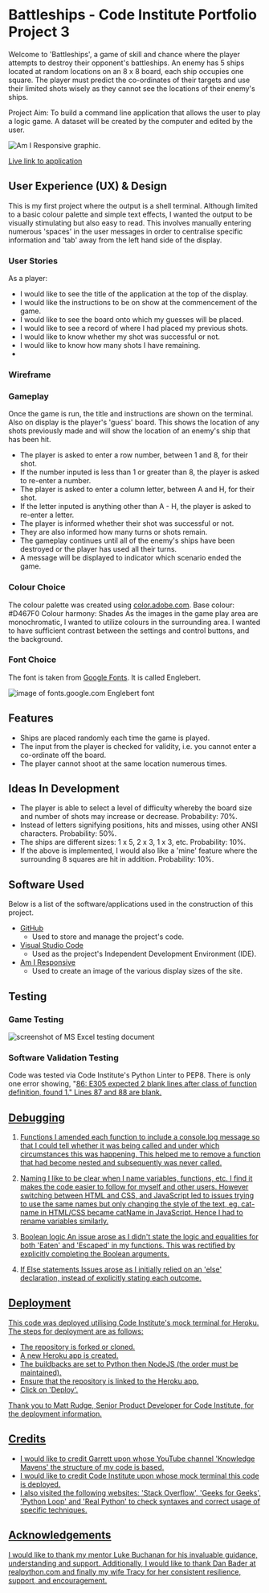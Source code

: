 # **Battleships - Code Institute Portfolio Project 3**

Welcome to 'Battleships', a game of skill and chance where the player attempts to destroy their opponent's battleships.
An enemy has 5 ships located at random locations on an 8 x 8 board, each ship occupies one square. The player must predict the co-ordinates of their targets and use their limited shots wisely as they cannot see the locations of their enemy's ships.

Project Aim: To build a command line application that allows the user to play a logic game. A dataset will be created by the computer and edited by the user.

![Am I Responsive graphic](./assets/images/).

[Live link to application](https://)

## **User Experience (UX) & Design**

This is my first project where the output is a shell terminal. Although limited to a basic colour palette and simple text effects, I wanted the output to be visually stimulating but also easy to read. This involves manually entering numerous 'spaces' in the user messages in order to centralise specific information and 'tab' away from the left hand side of the display.  

### **User Stories**

As a player:
- I would like to see the title of the application at the top of the display.
- I would like the instructions to be on show at the commencement of the game.
- I would like to see the board onto which my guesses will be placed.
- I would like to see a record of where I had placed my previous shots.
- I would like to know whether my shot was successful or not.
- I would like to know how many shots I have remaining.
- 

### **Wireframe**

### **Gameplay**

Once the game is run, the title and instructions are shown on the terminal. Also on display is the player's 'guess' board.
This shows the location of any shots previously made and will show the location of an enemy's ship that has been hit.

- The player is asked to enter a row number, between 1 and 8, for their shot.
- If the number inputed is less than 1 or greater than 8, the player is asked to re-enter a number. 
- The player is asked to enter a column letter, between A and H, for their shot.
- If the letter inputed is anything other than A - H, the player is asked to re-enter a letter.
- The player is informed whether their shot was successful or not.
- They are also informed how many turns or shots remain.
- The gameplay continues until all of the enemy's ships have been destroyed or the player has used all their turns.
- A message will be displayed to indicator which scenario ended the game.

### **Colour Choice**

The colour palette was created using [color.adobe.com](https://color.adobe.com/create/color-wheel).
Base colour: #D467F0
Colour harmony: Shades
As the images in the game play area are monochromatic, I wanted to utilize colours in the surrounding area. I wanted to have sufficient contrast between the settings and control buttons, and the background.

### **Font Choice**

The font is taken from [Google Fonts](https://fonts.google.com/). It is called Englebert.

![image of fonts.google.com Englebert font](./assets/images/englebert.png)

## **Features**

- Ships are placed randomly each time the game is played.
- The input from the player is checked for validity, i.e. you cannot enter a co-ordinate off the board.
- The player cannot shoot at the same location numerous times.

## **Ideas In Development**

- The player is able to select a level of difficulty whereby the board size and number of shots may increase or decrease. Probability: 70%.
- Instead of letters signifying positions, hits and misses, using other ANSI characters. Probability: 50%.
- The ships are different sizes: 1 x 5, 2 x 3, 1 x 3, etc. Probability: 10%.
- If the above is implemented, I would also like a 'mine' feature where the surrounding 8 squares are hit in addition. Probability: 10%.

## **Software Used**

Below is a list of the software/applications used in the construction of this project.

- [GitHub](https://github.com/)
  - Used to store and manage the project's code.
- [Visual Studio Code](https://code.visualstudio.com/)
  - Used as the project's Independent Development Environment (IDE).
- [Am I Responsive](https://ui.dev/amiresponsive)
  - Used to create an image of the various display sizes of the site.

## **Testing**

### **Game Testing**
![screenshot of MS Excel testing document](./assets/images/excel_testing_screenshot.png)


### Software Validation Testing

Code was tested via Code Institute's Python Linter to PEP8. There is only one error showing, "<u>86<u>: E305 expected 2 blank lines after class of function definition, found 1." Lines 87 and 88 are blank.



## **Debugging**

1. Functions
   I amended each function to include a console.log message so that I could tell whether it was being called and under which circumstances this was happening. This helped me to remove a function that had become nested and subsequently was never called.

2. Naming
   I like to be clear when I name variables, functions, etc. I find it makes the code easier to follow for myself and other users. However switching between HTML and CSS, and JavaScript led to issues trying to use the same names but only changing the style of the text, eg. cat-name in HTML/CSS became catName in JavaScript. Hence I had to rename variables similarly.

3. Boolean logic
   An issue arose as I didn't state the logic and equalities for both 'Eaten' and 'Escaped' in my functions. This was rectified by explicitly completing the Boolean arguments.

4. If Else statements
   Issues arose as I initially relied on an 'else' declaration, instead of explicitly stating each outcome.

## **Deployment**

This code was deployed utilising Code Institute's mock terminal for Heroku.
The steps for deployment are as follows:
- The repository is forked or cloned.
- A new Heroku app is created.
- The buildbacks are set to Python then NodeJS (the order must be maintained).
- Ensure that the repository is linked to the Heroku app.
- Click on 'Deploy'.

Thank you to Matt Rudge, Senior Product Developer for Code Institute, for the deployment information.

## **Credits**

- I would like to credit Garrett upon whose YouTube channel 'Knowledge Mavens' the structure of my code is based.
- I would like to credit Code Institute upon whose mock terminal this code is deployed.
- I also visited the following websites: 'Stack Overflow', 'Geeks for Geeks', 'Python Loop' and 'Real Python' to check syntaxes and correct usage of specific techniques.

## **Acknowledgements**

I would like to thank my mentor Luke Buchanan for his invaluable guidance, understanding and support. Additionally, I would like to thank Dan Bader at realpython.com and finally my wife Tracy for her consistent resilience, support, and encouragement.
